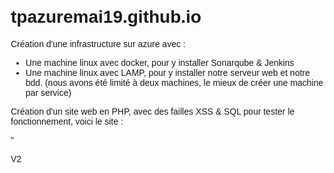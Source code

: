 # tpazuremai19.github.io
Création d'une infrastructure sur azure avec :
  - Une machine linux avec docker, pour y installer Sonarqube & Jenkins
  - Une machine linux avec LAMP, pour y installer notre serveur web et notre bdd. (nous avons été limité à deux machines, le mieux de créer une machine par service)

Création d'un site web en PHP, avec des failles XSS & SQL pour tester le fonctionnement, voici le site :

"
<!DOCTYPE html>
<html>
<head>
    <meta charset="UTF-8">
  V2
    <title>Recherche d'utilisateurs !</title>
    <style>
        body {
            font-family: Arial, sans-serif;
            margin: 20px;
        }

        h1 {
            color: #333;
        }

        form {
            margin-bottom: 20px;
        }

        input[type="text"] {
            padding: 5px;
            font-size: 16px;
        }

        input[type="submit"] {
            padding: 5px 10px;
            font-size: 16px;
            background-color: #4CAF50;
            color: #fff;
            border: none;
            cursor: pointer;
        }

        table {
            border-collapse: collapse;
            width: 100%;
        }

        table td, table th {
            border: 1px solid #ddd;
            padding: 8px;
            text-align: left;
        }

        table th {
            background-color: #f2f2f2;
        }
    </style>
</head>
<body>
    <h1>Recherche d'utilisateurs et tout</h1>

    <form method="GET" action="<?php echo $_SERVER['PHP_SELF']; ?>">
        <label for="search">Nom :</label>
        <input type="text" id="search" name="search" placeholder="Entrez un nom" required>
        <input type="submit" value="Rechercher">
    </form>

    <?php
    // Logins pour la BDD
    $servername = "localhost";
    $username = "mael";
    $password = "TPqualiteCODE35";
    $dbname = "qualite";

    try {
        // Connexion à la bdd avec PDO
        $conn = new PDO("mysql:host=$servername;dbname=$dbname", $username, $password);
        $conn->setAttribute(PDO::ATTR_ERRMODE, PDO::ERRMODE_EXCEPTION);

        // Traiter la requete de recherche
        if (isset($_GET['search'])) {
            $search = $_GET['search'];
            $sql = "SELECT nom, prenom, date_naissance, adresse, cp, ville FROM utilisateurs WHERE nom LIKE :search";
            $stmt = $conn->prepare($sql);
            $stmt->bindValue(':search', "%$search%", PDO::PARAM_STR);
            $stmt->execute();

            $result = $stmt->fetchAll(PDO::FETCH_ASSOC);

            if (count($result) > 0) {
                echo "<table>";
                echo "<tr><th>Nom</th><th>Prénom</th><th>Date de Naissance</th><th>Adresse</th><th>CP</th><th>Ville</th></tr>";
                foreach ($result as $row) {
                    echo "<tr>";
                    echo "<td>".$row['nom']."</td>";
                    echo "<td>".$row['prenom']."</td>";
                    echo "<td>".$row['date_naissance']."</td>";
                    echo "<td>".$row['adresse']."</td>";
                    echo "<td>".$row['cp']."</td>";
                    echo "<td>".$row['ville']."</td>";
                    echo "</tr>";
                }
                echo "</table>";
            } else {
                echo "Aucun résultat trouvé.";
            }
        }

        // Fermer la connexion à la bdd
        $conn = null;
    } catch (PDOException $e) {
        echo "Erreur de connexion à la base de données : " . $e->getMessage();
    }

    // ERREUR 1 : ecrire une variable non définie 
    echo $CetteVariableExistePasAhah;

    // ERREUR 1 : ecrire une fonction non définie 
    CetteFonctionExistePasAhah();

    // ERREUR 3 : Injection SQL
    $unsafeSearch = $_GET['search'];
    $sqlInjection = "SELECT nom, prenom, date_naissance, adresse, cp, ville FROM utilisateurs WHERE nom LIKE '$unsafeSearch'";
    $stmt = $conn->query($sqlInjection);
    $result = $stmt->fetchAll(PDO::FETCH_ASSOC);

    // ERREUR 4 : Injection XSS
    $unsafeSearch = $_GET['search'];
    echo "<script>var searchTerm = '$unsafeSearch';</script>";
    ?>

</body>
</html>
"





